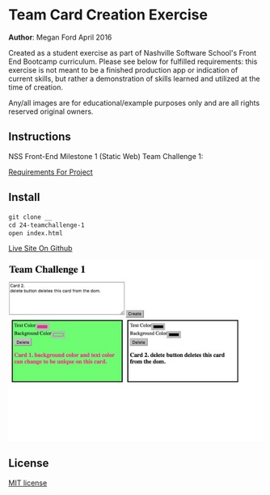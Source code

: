 # Team Card Creation Exercise

**Author**: Megan Ford April 2016 


Created as a student exercise as part of Nashville Software School's Front End Bootcamp curriculum. Please see below for fulfilled requirements: this exercise is not meant to be a finished production app or indication of current skills, but rather a demonstration of skills learned and utilized at the time of creation.


Any/all images are for educational/example purposes only and are all rights reserved original owners. 


## Instructions


NSS Front-End Milestone 1 (Static Web) Team Challenge 1: 


[Requirements For Project](https://github.com/nashville-software-school/front-end-milestones/blob/master/2-the-static-web/challenges/SW_TEAM_CHALLENGES.md#challenge-1)



## Install


``` 
git clone __
cd 24-teamchallenge-1
open index.html
```

[Live Site On Github]()


![screenshot](teamchallenge1-screenshot.jpg)


## License 


[MIT license](LICENSE.md)

